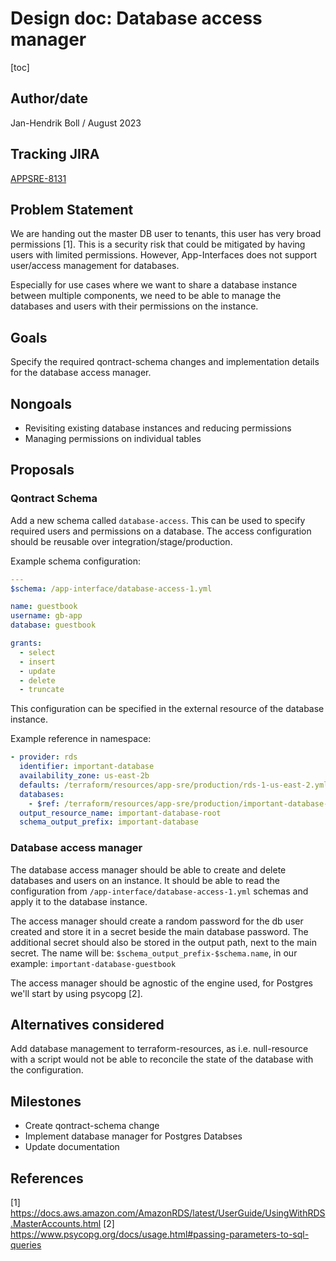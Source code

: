 # Design doc: Database access manager

[toc]

## Author/date

Jan-Hendrik Boll / August 2023

## Tracking JIRA

[APPSRE-8131](https://issues.redhat.com/browse/APPSRE-8131)

## Problem Statement

We are handing out the master DB user to tenants, this user has very broad permissions [1]. This is a security risk that could be mitigated by having users with limited permissions. However, App-Interfaces does not support user/access management for databases.

Especially for use cases where we want to share a database instance between multiple components, we need to be able to manage the databases and users with their permissions on the instance.

## Goals

Specify the required qontract-schema changes and implementation details for the database access manager.

## Nongoals

* Revisiting existing database instances and reducing permissions
* Managing permissions on individual tables

## Proposals

### Qontract Schema

Add a new schema called `database-access`. This can be used to specify required users and permissions on a database. The access configuration should be reusable over integration/stage/production. 

Example schema configuration:
```yaml
---
$schema: /app-interface/database-access-1.yml

name: guestbook
username: gb-app
database: guestbook

grants:
  - select
  - insert
  - update
  - delete
  - truncate
```

This configuration can be specified in the external resource of the database instance.

Example reference in namespace:
```yaml
- provider: rds
  identifier: important-database
  availability_zone: us-east-2b
  defaults: /terraform/resources/app-sre/production/rds-1-us-east-2.yml
  databases:
    - $ref: /terraform/resources/app-sre/production/important-database-guestbook.yml
  output_resource_name: important-database-root
  schema_output_prefix: important-database
```

### Database access manager

The database access manager should be able to create and delete databases and users on an instance. It should be able to read the configuration from `/app-interface/database-access-1.yml` schemas and apply it to the database instance.

The access manager should create a random password for the db user created and store it in a secret beside the main database password. The additional secret should also be stored in the output path, next to the main secret. The name will be: `$schema_output_prefix-$schema.name`, in our example: `important-database-guestbook`

The access manager should be agnostic of the engine used, for Postgres we'll start by using psycopg [2].


## Alternatives considered

Add database management to terraform-resources, as i.e. null-resource with a script would not be able to reconcile the state of the database with the configuration.

## Milestones

* Create qontract-schema change
* Implement database manager for Postgres Databses
* Update documentation


## References

[1] https://docs.aws.amazon.com/AmazonRDS/latest/UserGuide/UsingWithRDS.MasterAccounts.html
[2] https://www.psycopg.org/docs/usage.html#passing-parameters-to-sql-queries
